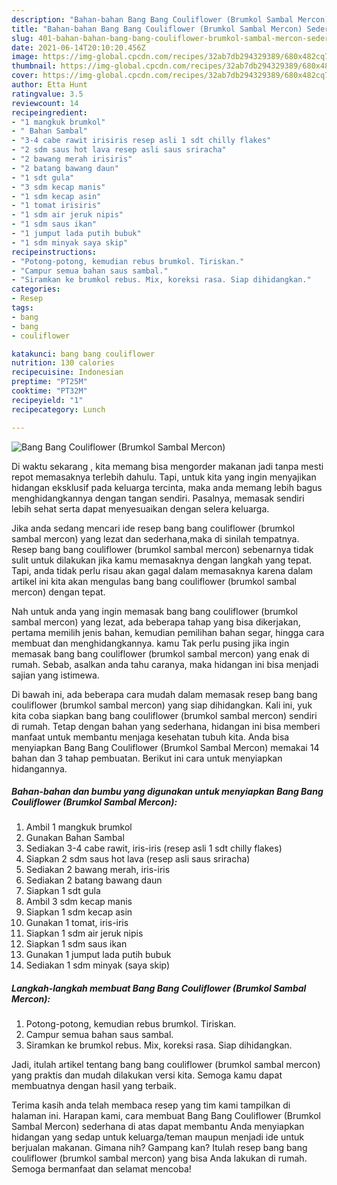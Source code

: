 ```yaml
---
description: "Bahan-bahan Bang Bang Couliflower (Brumkol Sambal Mercon) Sederhana dan Mudah Dibuat"
title: "Bahan-bahan Bang Bang Couliflower (Brumkol Sambal Mercon) Sederhana dan Mudah Dibuat"
slug: 401-bahan-bahan-bang-bang-couliflower-brumkol-sambal-mercon-sederhana-dan-mudah-dibuat
date: 2021-06-14T20:10:20.456Z
image: https://img-global.cpcdn.com/recipes/32ab7db294329389/680x482cq70/bang-bang-couliflower-brumkol-sambal-mercon-foto-resep-utama.jpg
thumbnail: https://img-global.cpcdn.com/recipes/32ab7db294329389/680x482cq70/bang-bang-couliflower-brumkol-sambal-mercon-foto-resep-utama.jpg
cover: https://img-global.cpcdn.com/recipes/32ab7db294329389/680x482cq70/bang-bang-couliflower-brumkol-sambal-mercon-foto-resep-utama.jpg
author: Etta Hunt
ratingvalue: 3.5
reviewcount: 14
recipeingredient:
- "1 mangkuk brumkol"
- " Bahan Sambal"
- "3-4 cabe rawit irisiris resep asli 1 sdt chilly flakes"
- "2 sdm saus hot lava resep asli saus sriracha"
- "2 bawang merah irisiris"
- "2 batang bawang daun"
- "1 sdt gula"
- "3 sdm kecap manis"
- "1 sdm kecap asin"
- "1 tomat irisiris"
- "1 sdm air jeruk nipis"
- "1 sdm saus ikan"
- "1 jumput lada putih bubuk"
- "1 sdm minyak saya skip"
recipeinstructions:
- "Potong-potong, kemudian rebus brumkol. Tiriskan."
- "Campur semua bahan saus sambal."
- "Siramkan ke brumkol rebus. Mix, koreksi rasa. Siap dihidangkan."
categories:
- Resep
tags:
- bang
- bang
- couliflower

katakunci: bang bang couliflower 
nutrition: 130 calories
recipecuisine: Indonesian
preptime: "PT25M"
cooktime: "PT32M"
recipeyield: "1"
recipecategory: Lunch

---
```



![Bang Bang Couliflower (Brumkol Sambal Mercon)](https://img-global.cpcdn.com/recipes/32ab7db294329389/680x482cq70/bang-bang-couliflower-brumkol-sambal-mercon-foto-resep-utama.jpg)

Di waktu  sekarang , kita memang bisa mengorder makanan jadi tanpa mesti repot memasaknya terlebih dahulu. Tapi, untuk kita yang ingin menyajikan hidangan eksklusif pada keluarga tercinta, maka anda memang lebih bagus menghidangkannya dengan tangan sendiri. Pasalnya, memasak sendiri lebih sehat serta dapat menyesuaikan dengan selera keluarga.

Jika anda sedang mencari ide resep bang bang couliflower (brumkol sambal mercon) yang lezat dan sederhana,maka di sinilah tempatnya. Resep bang bang couliflower (brumkol sambal mercon)  sebenarnya tidak sulit untuk dilakukan jika kamu memasaknya dengan langkah yang tepat. Tapi, anda tidak perlu risau akan gagal dalam memasaknya 
karena dalam artikel ini kita akan mengulas bang bang couliflower (brumkol sambal mercon) dengan tepat.  



Nah untuk anda yang ingin memasak bang bang couliflower (brumkol sambal mercon) yang lezat, ada beberapa tahap yang bisa dikerjakan, pertama memilih jenis bahan, kemudian pemilihan bahan segar, hingga cara membuat dan menghidangkannya. kamu Tak perlu pusing jika ingin memasak bang bang couliflower (brumkol sambal mercon) yang enak di rumah. Sebab, asalkan anda  tahu caranya, maka hidangan ini bisa menjadi sajian yang istimewa.

Di bawah ini, ada beberapa cara mudah dalam memasak resep bang bang couliflower (brumkol sambal mercon) yang siap dihidangkan. Kali ini, yuk kita coba siapkan bang bang couliflower (brumkol sambal mercon) sendiri di rumah. Tetap dengan bahan yang sederhana, hidangan ini bisa memberi manfaat untuk membantu menjaga kesehatan tubuh kita. Anda bisa menyiapkan Bang Bang Couliflower (Brumkol Sambal Mercon) memakai 14 bahan dan 3 tahap pembuatan. Berikut ini cara untuk menyiapkan hidangannya.

<!--inarticleads1-->

##### Bahan-bahan dan bumbu yang digunakan untuk menyiapkan Bang Bang Couliflower (Brumkol Sambal Mercon):

1. Ambil 1 mangkuk brumkol
1. Gunakan  Bahan Sambal
1. Sediakan 3-4 cabe rawit, iris-iris (resep asli 1 sdt chilly flakes)
1. Siapkan 2 sdm saus hot lava (resep asli saus sriracha)
1. Sediakan 2 bawang merah, iris-iris
1. Sediakan 2 batang bawang daun
1. Siapkan 1 sdt gula
1. Ambil 3 sdm kecap manis
1. Siapkan 1 sdm kecap asin
1. Gunakan 1 tomat, iris-iris
1. Siapkan 1 sdm air jeruk nipis
1. Siapkan 1 sdm saus ikan
1. Gunakan 1 jumput lada putih bubuk
1. Sediakan 1 sdm minyak (saya skip)




<!--inarticleads2-->

##### Langkah-langkah membuat Bang Bang Couliflower (Brumkol Sambal Mercon):

1. Potong-potong, kemudian rebus brumkol. Tiriskan.
1. Campur semua bahan saus sambal.
1. Siramkan ke brumkol rebus. Mix, koreksi rasa. Siap dihidangkan.




Jadi, itulah artikel tentang  bang bang couliflower (brumkol sambal mercon)  yang praktis dan mudah dilakukan versi kita. Semoga kamu dapat membuatnya dengan hasil yang terbaik. 

Terima kasih anda telah membaca resep yang tim kami tampilkan di halaman ini. Harapan kami, cara membuat  Bang Bang Couliflower (Brumkol Sambal Mercon) sederhana di atas dapat membantu Anda menyiapkan hidangan yang sedap untuk keluarga/teman maupun menjadi ide untuk berjualan makanan. Gimana nih? Gampang kan? Itulah resep bang bang couliflower (brumkol sambal mercon) yang bisa Anda lakukan di rumah. Semoga bermanfaat dan selamat mencoba!

